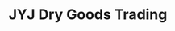 ---
title: "JYJ Dry Goods Trading"
url: /digos-city/jyj-dry-goods-trading/
shop: department store
---